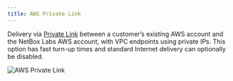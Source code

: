 ```yaml
---
title: AWS Private Link
---
```

Delivery via [Private Link](https://aws.amazon.com/privatelink/) between a customer’s existing AWS account and the NetBox Labs AWS account, with VPC endpoints using private IPs. This option has fast turn-up times and standard Internet delivery can optionally be disabled.

![AWS Private Link](../images/cloud-connectivity/aws-private-link.png)
